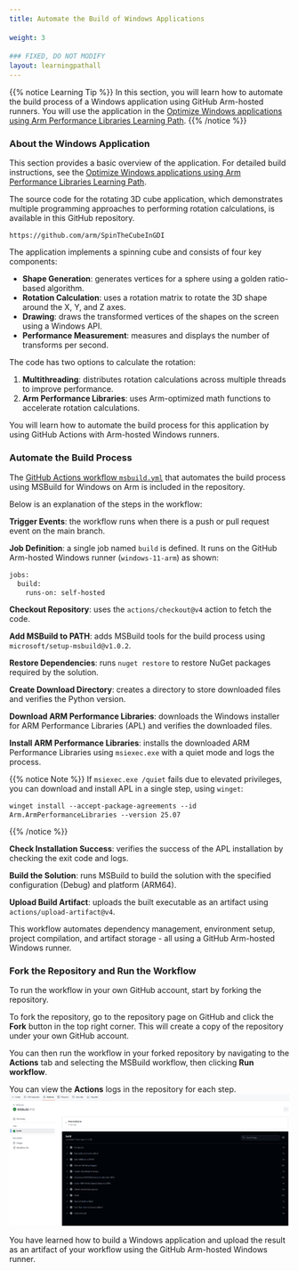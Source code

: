 ```yaml
---
title: Automate the Build of Windows Applications

weight: 3

### FIXED, DO NOT MODIFY
layout: learningpathall
---
```


{{% notice Learning Tip %}}
In this section, you will learn how to automate the build process of a Windows application using GitHub Arm-hosted runners. You will use the application in the [Optimize Windows applications using Arm Performance Libraries Learning Path](/learning-paths/laptops-and-desktops/windows_armpl/).
{{% /notice %}}

### About the Windows Application

This section provides a basic overview of the application. For detailed build instructions, see the [Optimize Windows applications using Arm Performance Libraries Learning Path](/learning-paths/laptops-and-desktops/windows_armpl/2-multithreading/).

The source code for the rotating 3D cube application, which demonstrates multiple programming approaches to performing rotation calculations, is available in this GitHub repository.

```console
https://github.com/arm/SpinTheCubeInGDI
```

The application implements a spinning cube and consists of four key components:
- **Shape Generation**: generates vertices for a sphere using a golden ratio-based algorithm.
- **Rotation Calculation**: uses a rotation matrix to rotate the 3D shape around the X, Y, and Z axes.
- **Drawing**: draws the transformed vertices of the shapes on the screen using a Windows API.
- **Performance Measurement**: measures and displays the number of transforms per second.

The code has two options to calculate the rotation:

1. **Multithreading**: distributes rotation calculations across multiple threads to improve performance.  
2. **Arm Performance Libraries**: uses Arm-optimized math functions to accelerate rotation calculations.

You will learn how to automate the build process for this application by using GitHub Actions with Arm-hosted Windows runners.

### Automate the Build Process

The [GitHub Actions workflow `msbuild.yml`](https://github.com/arm/SpinTheCubeInGDI/blob/main/.github/workflows/msbuild.yml) that automates the build process using MSBuild for Windows on Arm is included in the repository.

Below is an explanation of the steps in the workflow:


   **Trigger Events**: the workflow runs when there is a push or pull request event on the main branch.

   **Job Definition**: a single job named `build` is defined. It runs on the GitHub Arm-hosted Windows runner (`windows-11-arm`) as shown:

```console
jobs:
  build:
    runs-on: self-hosted
```
   **Checkout Repository**: uses the `actions/checkout@v4` action to fetch the code.

   **Add MSBuild to PATH**: adds MSBuild tools for the build process using `microsoft/setup-msbuild@v1.0.2`.

   **Restore Dependencies**: runs `nuget restore` to restore NuGet packages required by the solution.

   **Create Download Directory**: creates a directory to store downloaded files and verifies the Python version.

   **Download ARM Performance Libraries**: downloads the Windows installer for ARM Performance Libraries (APL) and verifies the downloaded files.

   **Install ARM Performance Libraries**: installs the downloaded ARM Performance Libraries using `msiexec.exe` with a quiet mode and logs the process.

   {{% notice Note %}}
   If `msiexec.exe /quiet` fails due to elevated privileges, you can download and install APL in a single step, using `winget`:
   ```shell
   winget install --accept-package-agreements --id Arm.ArmPerformanceLibraries --version 25.07
   ```
   {{% /notice %}}

   **Check Installation Success**: verifies the success of the APL installation by checking the exit code and logs.

   **Build the Solution**: runs MSBuild to build the solution with the specified configuration (Debug) and platform (ARM64).

   **Upload Build Artifact**: uploads the built executable as an artifact using `actions/upload-artifact@v4`.

This workflow automates dependency management, environment setup, project compilation, and artifact storage - all using a GitHub Arm-hosted Windows runner.

### Fork the Repository and Run the Workflow

To run the workflow in your own GitHub account, start by forking the repository.

To fork the repository, go to the repository page on GitHub and click the **Fork** button in the top right corner. This will create a copy of the repository under your own GitHub account. 

You can then run the workflow in your forked repository by navigating to the **Actions** tab and selecting the MSBuild workflow, then clicking **Run workflow**.

You can view the **Actions** logs in the repository for each step. 
![action #center](_images/actions.png)

You have learned how to build a Windows application and upload the result as an artifact of your workflow using the GitHub Arm-hosted Windows runner.
